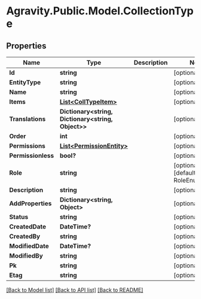 # Agravity.Public.Model.CollectionType

## Properties

Name | Type | Description | Notes
------------ | ------------- | ------------- | -------------
**Id** | **string** |  | [optional] 
**EntityType** | **string** |  | [optional] 
**Name** | **string** |  | [optional] 
**Items** | [**List&lt;CollTypeItem&gt;**](CollTypeItem.md) |  | [optional] 
**Translations** | **Dictionary&lt;string, Dictionary&lt;string, Object&gt;&gt;** |  | [optional] 
**Order** | **int** |  | [optional] 
**Permissions** | [**List&lt;PermissionEntity&gt;**](PermissionEntity.md) |  | [optional] 
**Permissionless** | **bool?** |  | [optional] 
**Role** | **string** |  | [optional] [default to RoleEnum.NONE]
**Description** | **string** |  | [optional] 
**AddProperties** | **Dictionary&lt;string, Object&gt;** |  | [optional] 
**Status** | **string** |  | [optional] 
**CreatedDate** | **DateTime?** |  | [optional] 
**CreatedBy** | **string** |  | [optional] 
**ModifiedDate** | **DateTime?** |  | [optional] 
**ModifiedBy** | **string** |  | [optional] 
**Pk** | **string** |  | [optional] 
**Etag** | **string** |  | [optional] 

[[Back to Model list]](../README.md#documentation-for-models) [[Back to API list]](../README.md#documentation-for-api-endpoints) [[Back to README]](../README.md)

